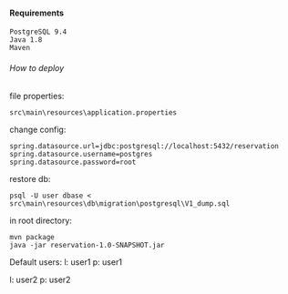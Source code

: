 
#### Requirements

    PostgreSQL 9.4
    Java 1.8
    Maven

###### How to deploy
file properties:

    src\main\resources\application.properties
change config:

    spring.datasource.url=jdbc:postgresql://localhost:5432/reservation
    spring.datasource.username=postgres
    spring.datasource.password=root

restore db:
```
psql -U user dbase < src\main\resources\db\migration\postgresql\V1_dump.sql
```
in root directory:
```
mvn package
java -jar reservation-1.0-SNAPSHOT.jar
```

Default users:
l: user1
p: user1

l: user2
p: user2
